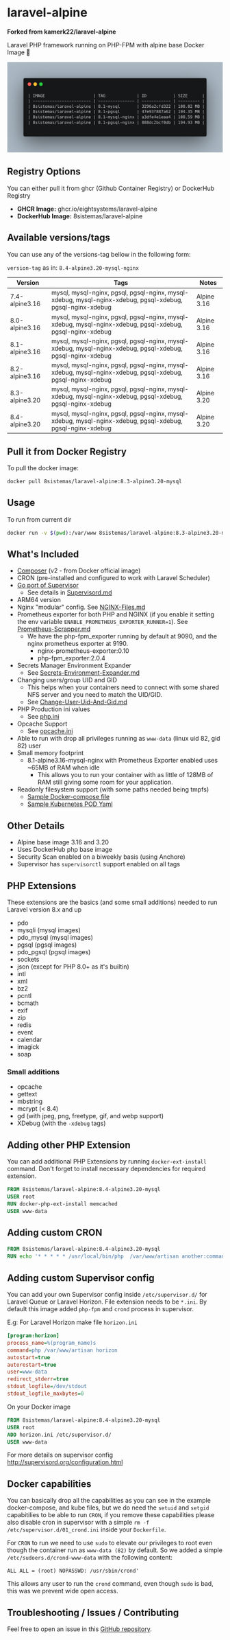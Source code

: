 # laravel-alpine

**Forked from kamerk22/laravel-alpine**

Laravel PHP framework running on PHP-FPM with alpine base Docker Image 🐳

![SIZE](https://github.com/EightSystems/laravel-alpine/blob/master/image-list-screenshot.png?raw=true)

## Registry Options

You can either pull it from ghcr (Github Container Registry) or DockerHub Registry

- **GHCR Image:** ghcr.io/eightsystems/laravel-alpine
- **DockerHub Image:** 8sistemas/laravel-alpine

## Available versions/tags

You can use any of the versions-tag bellow in the following form:

`version-tag` as in: `8.4-alpine3.20-mysql-nginx`

| Version        | Tags                                                                                                       | Notes       |
| -------------- | ---------------------------------------------------------------------------------------------------------- | ----------- |
| 7.4-alpine3.16 | mysql, mysql-nginx, pgsql, pgsql-nginx, mysql-xdebug, mysql-nginx-xdebug, pgsql-xdebug, pgsql-nginx-xdebug | Alpine 3.16 |
| 8.0-alpine3.16 | mysql, mysql-nginx, pgsql, pgsql-nginx, mysql-xdebug, mysql-nginx-xdebug, pgsql-xdebug, pgsql-nginx-xdebug | Alpine 3.16 |
| 8.1-alpine3.16 | mysql, mysql-nginx, pgsql, pgsql-nginx, mysql-xdebug, mysql-nginx-xdebug, pgsql-xdebug, pgsql-nginx-xdebug | Alpine 3.16 |
| 8.2-alpine3.16 | mysql, mysql-nginx, pgsql, pgsql-nginx, mysql-xdebug, mysql-nginx-xdebug, pgsql-xdebug, pgsql-nginx-xdebug | Alpine 3.16 |
| 8.3-alpine3.20 | mysql, mysql-nginx, pgsql, pgsql-nginx, mysql-xdebug, mysql-nginx-xdebug, pgsql-xdebug, pgsql-nginx-xdebug | Alpine 3.20 |
| 8.4-alpine3.20 | mysql, mysql-nginx, pgsql, pgsql-nginx, mysql-xdebug, mysql-nginx-xdebug, pgsql-xdebug, pgsql-nginx-xdebug | Alpine 3.20 |

## Pull it from Docker Registry

To pull the docker image:

```bash
docker pull 8sistemas/laravel-alpine:8.3-alpine3.20-mysql
```

## Usage

To run from current dir

```bash
docker run -v $(pwd):/var/www 8sistemas/laravel-alpine:8.3-alpine3.20-mysql "composer install --prefer-dist"
```

## What's Included

- [Composer](https://getcomposer.org/) (v2 - from Docker official image)
- CRON (pre-installed and configured to work with Laravel Scheduler)
- [Go port of Supervisor](https://github.com/ochinchina/supervisord)
  - See details in [Supervisord.md](https://github.com/EightSystems/laravel-alpine/blob/master/docs/Supervisord.md)
- ARM64 version
- Nginx "modular" config. See [NGINX-Files.md](https://github.com/EightSystems/laravel-alpine/blob/master/docs/NGINX-Files.md)
- Prometheus exporter for both PHP and NGINX (if you enable it setting the env variable `ENABLE_PROMETHEUS_EXPORTER_RUNNER=1`). See [Prometheus-Scrapper.md](https://github.com/EightSystems/laravel-alpine/blob/master/docs/Prometheus-Scrapper.md)
  - We have the php-fpm_exporter running by default at 9090, and the nginx prometheus exporter at 9190.
    - nginx-prometheus-exporter:0.10
    - php-fpm_exporter:2.0.4
- Secrets Manager Environment Expander
  - See [Secrets-Environment-Expander.md](https://github.com/EightSystems/laravel-alpine/blob/master/docs/Secrets-Environment-Expander.md)
- Changing users/group UID and GID
  - This helps when your containers need to connect with some shared NFS server and you need to match the UID/GID.
  - See [Change-User-Uid-And-Gid.md](https://github.com/EightSystems/laravel-alpine/blob/master/docs/Change-User-Uid-And-Gid.md)
- PHP Production ini values
  - See [php.ini](https://github.com/EightSystems/laravel-alpine/blob/master/base/core/php.ini)
- Opcache Support
  - See [opcache.ini](https://github.com/EightSystems/laravel-alpine/blob/master/base/core/opcache.ini)
- Able to run with drop all privileges running as `www-data` (linux uid 82, gid 82) user
- Small memory footprint
  - 8.1-alpine3.16-mysql-nginx with Prometheus Exporter enabled uses ~65MB of RAM when idle
    - This allows you to run your container with as little of 128MB of RAM still giving some room for your application.
- Readonly filesystem support (with some paths needed being tmpfs)
  - [Sample Docker-compose file](https://github.com/EightSystems/laravel-alpine/blob/master/8.4/docker-compose.yaml)
  - [Sample Kubernetes POD Yaml](https://github.com/EightSystems/laravel-alpine/blob/master/8.4/kube-pod.yaml)

## Other Details

- Alpine base image 3.16 and 3.20
- Uses DockerHub php base image
- Security Scan enabled on a biweekly basis (using Anchore)
- Supervisor has `supervisorctl` support enabled on all tags

## PHP Extensions

These extensions are the basics (and some small additions) needed to run Laravel version 8.x and up

- pdo
- mysqli (mysql images)
- pdo_mysql (mysql images)
- pgsql (pgsql images)
- pdo_pgsql (pgsql images)
- sockets
- json (except for PHP 8.0+ as it's builtin)
- intl
- xml
- bz2
- pcntl
- bcmath
- exif
- zip
- redis
- event
- calendar
- imagick
- soap

### Small additions

- opcache
- gettext
- mbstring
- mcrypt (< 8.4)
- gd (with jpeg, png, freetype, gif, and webp support)
- XDebug (with the `-xdebug` tags)

## Adding other PHP Extension

You can add additional PHP Extensions by running `docker-ext-install` command. Don't forget to install necessary dependencies for required extension.

```Dockerfile
FROM 8sistemas/laravel-alpine:8.4-alpine3.20-mysql
USER root
RUN docker-php-ext-install memcached
USER www-data
```

## Adding custom CRON

```Dockerfile
FROM 8sistemas/laravel-alpine:8.4-alpine3.20-mysql
RUN echo '* * * * * /usr/local/bin/php  /var/www/artisan another:command >> /dev/null 2>&1' >> /etc/crontabs/www-data
```

## Adding custom Supervisor config

You can add your own Supervisor config inside `/etc/supervisor.d/` for Laravel Queue or Laravel Horizon. File extension needs to be `*.ini`. By default this image added `php-fpm` and `crond` process in supervisor.

E.g: For Laravel Horizon make file `horizon.ini`

```ini
[program:horizon]
process_name=%(program_name)s
command=php /var/www/artisan horizon
autostart=true
autorestart=true
user=www-data
redirect_stderr=true
stdout_logfile=/dev/stdout
stdout_logfile_maxbytes=0
```

On your Docker image

```Dockerfile
FROM 8sistemas/laravel-alpine:8.4-alpine3.20-mysql
USER root
ADD horizon.ini /etc/supervisor.d/
USER www-data
```

For more details on supervisor config http://supervisord.org/configuration.html

## Docker capabilities

You can basically drop all the capabilities as you can see in the example docker-compose, and kube files, but we do need the `setuid` and `setgid` capabitilies to be able to run `CRON`, if you remove these capabilities please also disable cron in supervisor with a simple `rm -f /etc/supervisor.d/01_crond.ini` inside your `Dockerfile`.

For `CRON` to run we need to use `sudo` to elevate our privileges to root even though the container run as `www-data (82)` by default.
So we added a simple `/etc/sudoers.d/crond-www-data` with the following content:

```
ALL ALL = (root) NOPASSWD: /usr/sbin/crond'
```

This allows any user to run the `crond` command, even though `sudo` is bad, this was we prevent wide open access.

## Troubleshooting / Issues / Contributing

Feel free to open an issue in this [GitHub repository](https://github.com/eightsystems/laravel-alpine).
